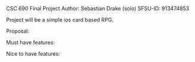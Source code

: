 CSC 690 Final Project
Author: Sebastian Drake (solo)
SFSU-ID: 913474853

Project will be a simple ios card based RPG.

Proposal:

Must have features:

Nice to have features:


